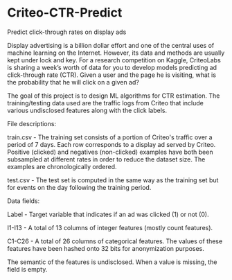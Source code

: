 # Criteo-CTR-Predict

Predict click-through rates on display ads

Display advertising is a billion dollar effort and one of the central uses of machine learning on the Internet. However, its data and methods are usually kept under lock and key. For a research competition on Kaggle, CriteoLabs is sharing a week’s worth of data for you to develop models predicting ad click-through rate (CTR). Given a user and the page he is visiting, what is the probability that he will click on a given ad?

The goal of this project is to design ML algorithms for CTR estimation. The training/testing data used are the traffic logs from Criteo that include various undisclosed features along with the click labels. 


File descriptions:

train.csv - The training set consists of a portion of Criteo's traffic over a period of 7 days. Each row corresponds to a display ad served by Criteo. Positive (clicked) and negatives (non-clicked) examples have both been subsampled at different rates in order to
reduce the dataset size. The examples are chronologically ordered.

test.csv - The test set is computed in the same way as the training set but for events on the day following the training period.


Data fields:

Label - Target variable that indicates if an ad was clicked (1) or not (0).

I1-I13 - A total of 13 columns of integer features (mostly count features).

C1-C26 - A total of 26 columns of categorical features. The values of these features have been hashed onto 32 bits for anonymization purposes. 

The semantic of the features is undisclosed.
When a value is missing, the field is empty.